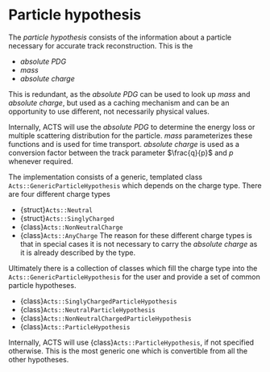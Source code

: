# Particle hypothesis

The *particle hypothesis* consists of the information about a particle necessary for accurate track reconstruction. This is the
 - *absolute PDG*
 - *mass*
 - *absolute charge*

This is redundant, as the *absolute PDG* can be used to look up *mass* and *absolute charge*, but used as a caching mechanism and can be an opportunity to use different, not necessarily physical values.

Internally, ACTS will use the *absolute PDG* to determine the energy loss or multiple scattering distribution for the particle. *mass* parameterizes these functions and is used for time transport. *absolute charge* is used as a conversion factor between the track parameter $\frac{q}{p}$ and $p$ whenever required.

The implementation consists of a generic, templated class `Acts::GenericParticleHypothesis` which depends on the charge type.
There are four different charge types
 - {struct}`Acts::Neutral`
 - {struct}`Acts::SinglyCharged`
 - {class}`Acts::NonNeutralCharge`
 - {class}`Acts::AnyCharge`
The reason for these different charge types is that in special cases it is not necessary to carry the *absolute charge* as it is already described by the type.

Ultimately there is a collection of classes which fill the charge type into the `Acts::GenericParticleHypothesis` for the user and provide a set of common particle hypotheses.
 - {class}`Acts::SinglyChargedParticleHypothesis`
 - {class}`Acts::NeutralParticleHypothesis`
 - {class}`Acts::NonNeutralChargedParticleHypothesis`
 - {class}`Acts::ParticleHypothesis`

Internally, ACTS will use {class}`Acts::ParticleHypothesis`, if not specified otherwise. This is the most generic one which is convertible from all the other hypotheses.
